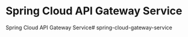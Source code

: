 # Spring Cloud API Gateway Service
Spring Cloud API Gateway Service#   s p r i n g - c l o u d - g a t e w a y - s e r v i c e  
 
